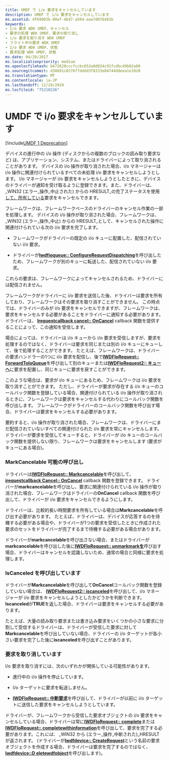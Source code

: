 ```yaml
---
title: UMDF で i/o 要求をキャンセルしています
description: UMDF で i/o 要求をキャンセルしています
ms.assetid: 4f69903b-00ef-4b47-a564-aaa7d076481b
keywords:
- I/o 要求 WDK UMDF、キャンセル
- 要求の処理 WDK UMDF、要求の取り消し
- i/o 要求を取り消す WDK UMDF
- フライト中の要求 WDK UMDF
- I/o 要求 WDK UMDF、状態
- 要求処理 WDK UMDF、状態
ms.date: 04/20/2017
ms.localizationpriority: medium
ms.openlocfilehash: b472620cccfccbc652e8d024c91fcdbc49b02a60
ms.sourcegitcommit: d30691c8276f7dddd3f8333e84744ddeea1e1020
ms.translationtype: MT
ms.contentlocale: ja-JP
ms.lasthandoff: 12/19/2019
ms.locfileid: "75210236"
---
```

# <a name="canceling-io-requests-in-umdf"></a>UMDF で i/o 要求をキャンセルしています


[!include[UMDF 1 Deprecation](../includes/umdf-1-deprecation.md)]

デバイスの進行中の i/o 操作 (ディスクからの複数のブロックの読み取り要求など) は、アプリケーション、システム、またはドライバーによって取り消されることがあります。 デバイスの i/o 操作が取り消された場合、i/o マネージャーは i/o 操作に関連付けられているすべての未処理 i/o 要求をキャンセルしようとします。 I/o マネージャーが i/o 要求をキャンセルしようとしたときに、デバイスのドライバーが通知を受け取るように登録できます。また、ドライバーは、\_WIN32 (エラー\_操作\_中止された) からの HRESULT\_の完了ステータスを使用[して、所有している](completing-i-o-requests.md)要求をキャンセルできます。

フレームワークは、フレームワークベースのドライバーのキャンセル作業の一部を処理します。 デバイスの i/o 操作が取り消された場合、フレームワークは、\_WIN32 (エラー\_操作\_中止) からの HRESULT\_として、キャンセルされた操作に関連付けられている次の i/o 要求を完了します。

-   フレームワークがドライバーの既定の i/o キューに配置した、配信されていない i/o 要求。

-   ドライバーが[**Iwdfioqueue:: ConfigureRequestDispatching**](https://docs.microsoft.com/windows-hardware/drivers/ddi/wudfddi/nf-wudfddi-iwdfioqueue-configurerequestdispatching)を呼び出したため、フレームワークが別のキューに転送した、配信されていない i/o 要求。

これらの要求は、フレームワークによってキャンセルされるため、ドライバーには配信されません。

フレームワークがドライバーに i/o 要求を送信した後、ドライバーは要求を所有しており、フレームワークはその要求を取り消すことができません。 この時点では、ドライバーのみが i/o 要求をキャンセルできますが、フレームワークは、要求をキャンセルする必要があることをドライバーに通知する必要があります。 ドライバーは、 [**Irequestcallback cancel:: OnCancel**](https://docs.microsoft.com/windows-hardware/drivers/ddi/wudfddi/nf-wudfddi-irequestcallbackcancel-oncancel) callback 関数を提供することによって、この通知を受信します。

場合によっては、ドライバーは i/o キューから i/o 要求を受信しますが、要求を処理するのではなく、ドライバーは要求を同じまたは別の i/o キューにキューして、後で処理することができます。 たとえば、フレームワークは、ドライバーの要求ハンドラーの1つに i/o 要求を配信し、後で[**IWDFIoRequest:: ForwardToIoQueue**](https://docs.microsoft.com/windows-hardware/drivers/ddi/wudfddi/nf-wudfddi-iwdfiorequest-forwardtoioqueue)を呼び出して別のキューまたは[**IWDFIoRequest2:: キューへ**](https://docs.microsoft.com/windows-hardware/drivers/ddi/wudfddi/nf-wudfddi-iwdfiorequest2-requeue)に要求を配置し、同じキューに要求を戻すことができます。

このような場合は、要求が i/o キューにあるため、フレームワークは i/o 要求を取り消すことができます。 ただし、ドライバーが要求が存在する i/o キューのコールバック関数を登録している場合、関連付けられている i/o 操作が取り消されるときに、フレームワークは要求をキャンセルする代わりにコールバック関数を呼び出します。 フレームワークがドライバーのコールバック関数を呼び出す場合、ドライバーは要求をキャンセルする必要があります。

要約すると、i/o 操作が取り消された場合、フレームワークは、ドライバーにまだ配信されていないすべての関連付けられた i/o 要求を常にキャンセルします。 ドライバーが要求を受信してキューすると、ドライバーが i/o キューのコールバック関数を提供しない限り、フレームワークは要求をキャンセルします (要求がキューにある場合)。

### <a name="calling-markcancelable"></a>MarkCancelable 可能の呼び出し

ドライバーは[**IWDFIoRequest:: Markcancelable**](https://docs.microsoft.com/windows-hardware/drivers/ddi/wudfddi/nf-wudfddi-iwdfiorequest-markcancelable)を呼び出して、 [**irequestcallback Cancel:: OnCancel**](https://docs.microsoft.com/windows-hardware/drivers/ddi/wudfddi/nf-wudfddi-irequestcallbackcancel-oncancel) callback 関数を登録できます。 ドライバーが**markcancelable**を呼び出し、要求に関連付けられている i/o 操作が取り消された場合、フレームワークはドライバーの**OnCancel** callback 関数を呼び出して、ドライバーが i/o 要求をキャンセルできるようにします。

ドライバーは、比較的長い時間要求を所有している場合は**Markcancelable**を呼び出す必要があります。 たとえば、ドライバーは、デバイスが応答するのを待機する必要がある場合や、ドライバーが1つの要求を受信したときに作成された要求のセットをドライバーが完了するまで待機する必要がある場合があります。

ドライバーが**markcancelable**を呼び出さない場合、またはドライバーが**markcancelable**を呼び出した後に[**IWDFIoRequest:: unmarkmarkを**](https://docs.microsoft.com/windows-hardware/drivers/ddi/wudfddi/nf-wudfddi-iwdfiorequest-unmarkcancelable)呼び出す場合、ドライバーはキャンセルを認識しないため、通常の場合と同様に要求を処理します。

### <a name="calling-iscanceled"></a>IsCanceled を呼び出しています

ドライバーが**Markcancelable**を呼び出して**OnCancel**コールバック関数を登録していない場合は、 [**IWDFIoRequest2:: iscanceled**](https://docs.microsoft.com/windows-hardware/drivers/ddi/wudfddi/nf-wudfddi-iwdfiorequest2-iscanceled)を呼び出して、i/o マネージャーが i/o 要求をキャンセルしようとしたかどうかを判断できます。 **Iscanceled**が**TRUE**を返した場合、ドライバーは要求をキャンセルする必要があります。

たとえば、大量の読み取り要求または書き込み要求をいくつかの小さな要求に分割して受信するドライバーは、ドライバーが受信した要求に対して**Markcancelable**を呼び出していない場合、ドライバーの i/o ターゲットが各小さい要求を完了した後に**iscanceled**を呼び出すことがあります。

### <a name="canceling-the-request"></a>要求を取り消しています

I/o 要求を取り消すには、次のいずれかが関係している可能性があります。

-   進行中の i/o 操作を停止しています。

-   I/o ターゲットに要求を転送しません。

-   [**IWDFIoRequest:: 中断要求**](https://docs.microsoft.com/windows-hardware/drivers/ddi/wudfddi/nf-wudfddi-iwdfiorequest-cancelsentrequest)を呼び出して、ドライバーが以前に i/o ターゲットに送信した要求をキャンセルしようとしています。

ドライバーが、フレームワークから受信した要求オブジェクトの i/o 要求をキャンセルしている場合、ドライバーは常に[**IWDFIoRequest:: complete**](https://docs.microsoft.com/windows-hardware/drivers/ddi/wudfddi/nf-wudfddi-iwdfiorequest-complete)または[**IWDFIoRequest:: completewithinformation**](https://docs.microsoft.com/windows-hardware/drivers/ddi/wudfddi/nf-wudfddi-iwdfiorequest-completewithinformation)を呼び出して、要求を完了する必要があります。これ*には、* \_WIN32 から (エラー\_操作\_中断された)\_HRESULT が返されます。 (ドライバーが[**Iwdfdevice:: CreateRequest**](https://docs.microsoft.com/windows-hardware/drivers/ddi/wudfddi/nf-wudfddi-iwdfdevice-createrequest)という名前の要求オブジェクトを作成する場合、ドライバーは要求を完了するのではなく、 [**Iwdfdevice::D eletewdfobject**](https://docs.microsoft.com/windows-hardware/drivers/ddi/wudfddi/nf-wudfddi-iwdfobject-deletewdfobject)を呼び出します)。

 

 





